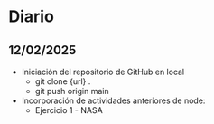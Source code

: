 # Diario

## 12/02/2025

-   Iniciación del repositorio de GitHub en local
    -   git clone {url} .
    -   git push origin main
-   Incorporación de actividades anteriores de node:
    -   Ejercicio 1 - NASA

